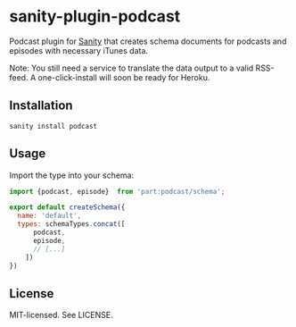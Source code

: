 # sanity-plugin-podcast

Podcast plugin for [Sanity](https://sanity.io/) that creates schema documents for podcasts and episodes with necessary iTunes data.

Note: You still need a service to translate the data output to a valid RSS-feed. A one-click-install will soon be ready for Heroku.
## Installation

```
sanity install podcast
```

## Usage

Import the type into your schema:

```js
import {podcast, episode}  from 'part:podcast/schema';

export default createSchema({
  name: 'default',
  types: schemaTypes.concat([
      podcast,
      episode,
      // [...]
    ])
})
```

## License

MIT-licensed. See LICENSE.